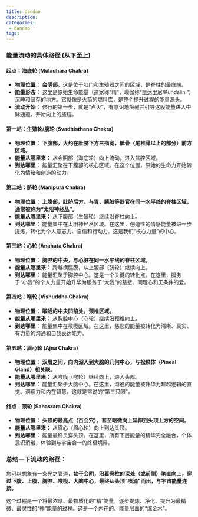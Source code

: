 ```yaml
---
title: dandao
description:
categories:
 - dandao
tags:
---
```



### **能量流动的具体路径 (从下至上)**

#### **起点：海底轮 (Muladhara Chakra)**

* **物理位置：** **会阴部**。这是位于肛门和生殖器之间的区域，是脊柱的最底端。
* **能量形态：** 这里是原始生命能量（道家称“精”，瑜伽称“昆达里尼/Kundalini”）沉睡和储存的地方。它就像是火箭的燃料库，是整个提升过程的能量源头。
* **流动开始：** 修行的第一步，就是“点火”，有意识地唤醒并引导这股能量进入中脉通道，开始向上的旅程。

#### **第一站：生殖轮/腹轮 (Svadhisthana Chakra)**

* **物理位置：** **下腹部，大约在肚脐下方三指宽，骶骨（尾椎骨以上的部分）前方区域。**
* **能量从哪里来：** 从会阴部（海底轮）向上流动，进入盆腔区域。
* **到达哪里：** 能量汇聚在下腹部的核心区域。在这个位置，原始的生命力开始转化为情绪和创造的动力。

#### **第二站：脐轮 (Manipura Chakra)**

* **物理位置：** **上腹部，肚脐后方，与胃、胰脏等器官在同一水平线的脊柱区域，通常被称为“太阳神经丛”。**
* **能量从哪里来：** 从下腹部（生殖轮）继续沿脊柱向上。
* **到达哪里：** 能量集中在太阳神经丛区域。在这里，创造性的情感能量被进一步提炼，转化为个人意志力、自信和行动力。这是我们“核心力量”的中心。

#### **第三站：心轮 (Anahata Chakra)**

* **物理位置：** **胸腔的中央，与心脏在同一水平线的脊柱区域。**
* **能量从哪里来：** 跨越横膈膜，从上腹部（脐轮）继续向上。
* **到达哪里：** 能量汇聚于胸腔中心。这是一个关键的转化点。在这里，服务于“小我”的个人力量开始升华为服务于“大我”的慈悲、同理心和无条件的爱。

#### **第四站：喉轮 (Vishuddha Chakra)**

* **物理位置：** **喉咙的中央凹陷处，颈椎区域。**
* **能量从哪里来：** 从胸腔中心（心轮）继续沿颈椎向上。
* **到达哪里：** 能量集中在喉咙区域。在这里，慈悲的能量被转化为清晰、真实、有力量的沟通和自我表达能力。

#### **第五站：眉心轮 (Ajna Chakra)**

* **物理位置：** **双眉之间，向内深入到大脑的几何中心，与松果体（Pineal Gland）相关联。**
* **能量从哪里来：** 从喉咙（喉轮）继续向上，进入头部。
* **到达哪里：** 能量汇聚于大脑中心。在这里，沟通的能量被升华为超越逻辑的直觉、洞察力和内在智慧。这就是常说的“第三只眼”。

#### **终点：顶轮 (Sahasrara Chakra)**

* **物理位置：** **头顶的最高点（百会穴），甚至略微向上延伸到头顶上方的空间。**
* **能量从哪里来：** 从眉心（眉心轮）向上到达头顶。
* **到达哪里：** 能量最终贯穿头顶。在这里，所有下层能量的精华完全融合，个体意识消融，体验到与宇宙合一的终极境界。

### **总结一下流动的路径：**

您可以想象有一条光之管道，**始于会阴，沿着脊柱的深处（或前侧）笔直向上，穿过下腹、上腹、胸腔、喉咙、大脑中心，最终从头顶“喷涌”而出，与宇宙能量连接。**

这个过程是一个将最浓厚、最物质化的“精”能量，逐步提炼、净化、提升为最精微、最灵性的“神”能量的过程。这是一个内在的、能量层面的“炼金术”。